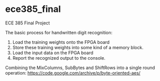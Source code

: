 # ece385_final
ECE 385 Final Project

The basic process for handwritten digit recognition:

1. Load the training weights onto the FPGA board
2. Store these training weights into some kind of a memory block.
3. Load the input data on the FPGA board
4. Report the recognized output to the console. 

Combining the MixColumns, SubBytes and ShiftRows into a single round operation: https://code.google.com/archive/p/byte-oriented-aes/
